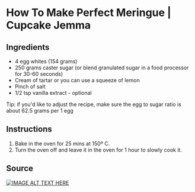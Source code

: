 # How To Make Perfect Meringue | Cupcake Jemma

## Ingredients
- 4 egg whites (154 grams)
- 250 grams caster sugar (or blend granulated sugar in a food processor for 30-60 seconds)
- Cream of tartar or you can use a squeeze of lemon
- Pinch of salt
- 1/2 tsp vanilla extract - optional

Tip: if you'd like to adjust the recipe, make sure the egg to sugar ratio is about 62.5 grams per 1 egg

## Instructions
1. Bake in the oven for 25 mins at 150º C. 
2. Turn the oven off and leave it in the oven for 1 hour to slowly cook it.

## Source

[![IMAGE ALT TEXT HERE](http://img.youtube.com/vi/ZPf7n2-KLfQ/0.jpg)](http://www.youtube.com/watch?v=ZPf7n2-KLfQ)
